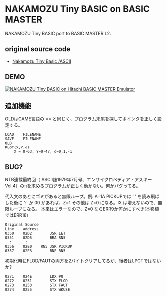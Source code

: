 # NAKAMOZU Tiny BASIC on BASIC MASTER 

NAKAMOZU Tiny BASIC port to BASIC MASTER L2.

## original source code

- [Nakamozu Tiny Basic /ASCII](https://hyamasynth.web.fc2.com/ACII_NTB/ACII_NTB.html)

## DEMO

[![NAKAMOZU Tiny BASIC on Hitachi BASIC MASTER Emulator](http://img.youtube.com/vi/M3DNZJXfutU/0.jpg)](https://www.youtube.com/watch?v=M3DNZJXfutU)



## 追加機能

OLDはGAME言語の == と同じく、プログラム末尾を探してポインタを正しく設定する。

```
LOAD	FILENAME
SAVE	FILENAME
OLD
PLOT(X,Y,d)
	X = 0-63, Y=0-47, d=0,1,-1
```

## BUG?

NTB連載最終回（ ASCII誌1979年7月号、エンサイクロペディア・アスキーVol.4）のπを求めるプログラムが正しく動かない。何かバグってる。



代入文のあとにゴミがあると無限ループ。例: A=1A
PICKUPでは ' ' を読み飛ばした後に ':' か 00 があれば、Z=1
その他は Z=0 になる。IX は増えないので、無限ループになる。
本来はエラーなので、Z=0 ならERR9か何かにすべき(本移植ではERR18）

```
Original Source
Line	address
0350	02D2		JSR	LET
0351	02D5		BRA	RN5
  :      :           :
0356	02E0	RN5	JSR	PICKUP
0357	02E3		BNE	RN5
```

初期化時にFLOD/FAUTの両方を2バイトクリアしてるが、後者はLPCTではないか?

```
0271	024E		LDX	#0
0272	0251		STX	FLOD
0273	0253		STX	FAUT
0274	0255		STX	WKUSE
```
